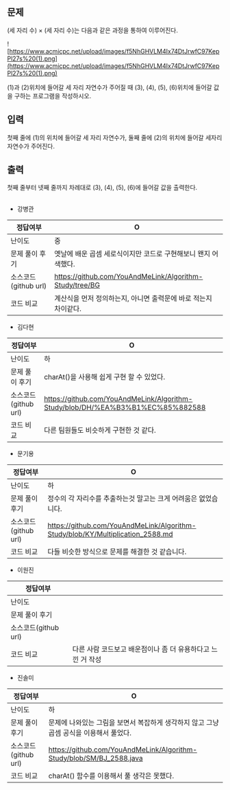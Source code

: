 ## 문제

(세 자리 수) × (세 자리 수)는 다음과 같은 과정을 통하여 이루어진다.

![https://www.acmicpc.net/upload/images/f5NhGHVLM4Ix74DtJrwfC97KepPl27s%20(1).png](https://www.acmicpc.net/upload/images/f5NhGHVLM4Ix74DtJrwfC97KepPl27s%20(1).png)

(1)과 (2)위치에 들어갈 세 자리 자연수가 주어질 때 (3), (4), (5), (6)위치에 들어갈 값을 구하는 프로그램을 작성하시오.

## 입력

첫째 줄에 (1)의 위치에 들어갈 세 자리 자연수가, 둘째 줄에 (2)의 위치에 들어갈 세자리 자연수가 주어진다.

## 출력

첫째 줄부터 넷째 줄까지 차례대로 (3), (4), (5), (6)에 들어갈 값을 출력한다.

## 

- 강병관

| 정답여부 | O |
| --- | --- |
| 난이도 | 중 |
| 문제 풀이 후기 | 옛날에 배운 곱셈 세로식이지만 코드로 구현해보니 왠지 어색했다. |
| 소스코드(github url) | https://github.com/YouAndMeLink/Algorithm-Study/tree/BG |
| 코드 비교 | 계산식을 먼저 정의하는지, 아니면 출력문에 바로 적는지 차이같다. |
- 김다현

| 정답여부 | O |
| --- | --- |
| 난이도 | 하 |
| 문제 풀이 후기 | charAt()을 사용해 쉽게 구현 할 수 있었다. |
| 소스코드(github url) | https://github.com/YouAndMeLink/Algorithm-Study/blob/DH/%EA%B3%B1%EC%85%882588 |
| 코드 비교 | 다른 팀원들도 비슷하게 구현한 것 같다. |
- 문기용

| 정답여부 | O |
| --- | --- |
| 난이도 | 하 |
| 문제 풀이 후기 | 정수의 각 자리수를 추출하는것 말고는 크게 어려움은 없었습니다. |
| 소스코드(github url) | https://github.com/YouAndMeLink/Algorithm-Study/blob/KY/Multiplication_2588.md |
| 코드 비교 | 다들 비슷한 방식으로 문제를 해결한 것 같습니다. |
- 이원진

| 정답여부 |  |
| --- | --- |
| 난이도 |  |
| 문제 풀이 후기 |  |
| 소스코드(github url) |  |
| 코드 비교 | 다른 사람 코드보고 배운점이나 좀 더 유용하다고 느낀 거 작성 |
- 진솔미

| 정답여부 | O |
| --- | --- |
| 난이도 | 하 |
| 문제 풀이 후기 | 문제에 나와있는 그림을 보면서 복잡하게 생각하지 않고 그냥 곱셈 공식을 이용해서 풀었다. |
| 소스코드(github url) | https://github.com/YouAndMeLink/Algorithm-Study/blob/SM/BJ_2588.java |
| 코드 비교 | charAt() 함수를 이용해서 풀 생각은 못했다. |
